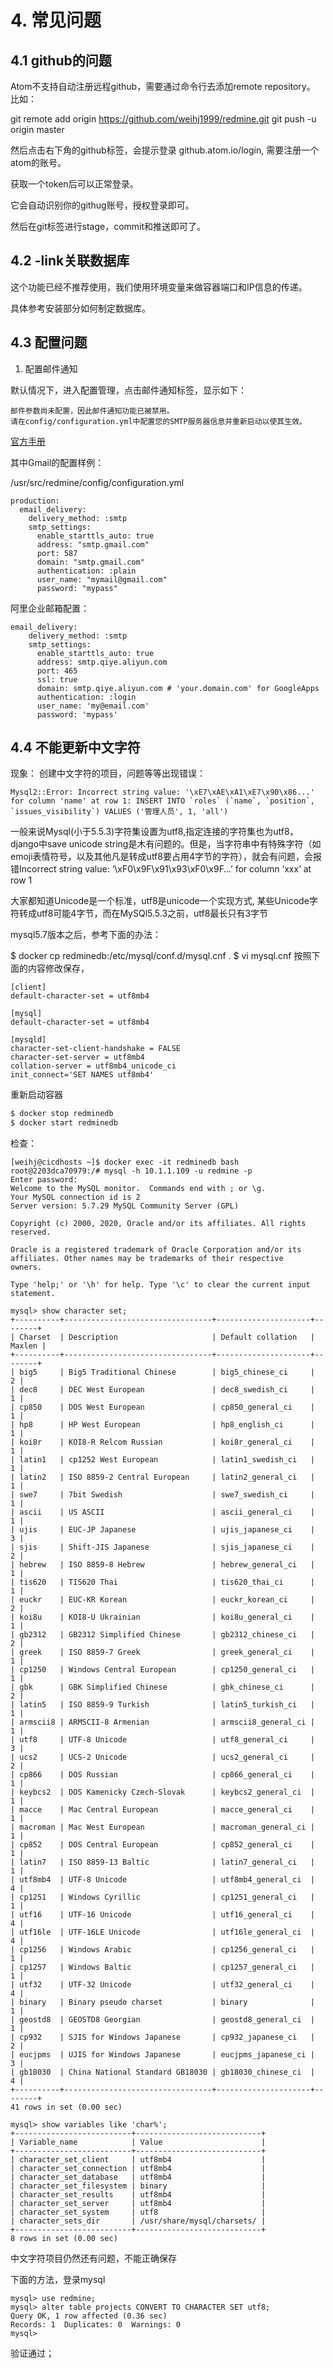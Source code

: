 # 4. 常见问题

## 4.1 github的问题

Atom不支持自动注册远程github，需要通过命令行去添加remote repository。 比如：

git remote add origin https://github.com/weihj1999/redmine.git
git push -u origin master

然后点击右下角的github标签，会提示登录 github.atom.io/login, 需要注册一个atom的账号。

获取一个token后可以正常登录。

它会自动识别你的githug账号，授权登录即可。

然后在git标签进行stage，commit和推送即可了。

## 4.2 -link关联数据库

这个功能已经不推荐使用，我们使用环境变量来做容器端口和IP信息的传递。

具体参考安装部分如何制定数据库。

## 4.3 配置问题

1. 配置邮件通知

默认情况下，进入配置管理，点击邮件通知标签，显示如下：

```
邮件参数尚未配置，因此邮件通知功能已被禁用。
请在config/configuration.yml中配置您的SMTP服务器信息并重新启动以使其生效。
```

[官方手册](https://www.redmine.org/projects/redmine/wiki/emailconfiguration)

其中Gmail的配置样例：

/usr/src/redmine/config/configuration.yml

```
production:
  email_delivery:
    delivery_method: :smtp
    smtp_settings:
      enable_starttls_auto: true
      address: "smtp.gmail.com"
      port: 587
      domain: "smtp.gmail.com"
      authentication: :plain
      user_name: "mymail@gmail.com"
      password: "mypass"
```

阿里企业邮箱配置：

```
email_delivery:
    delivery_method: :smtp
    smtp_settings:
      enable_starttls_auto: true
      address: smtp.qiye.aliyun.com
      port: 465
      ssl: true
      domain: smtp.qiye.aliyun.com # 'your.domain.com' for GoogleApps
      authentication: :login
      user_name: 'my@email.com'
      password: 'mypass'
```

## 4.4 不能更新中文字符

现象： 创建中文字符的项目，问题等等出现错误：
```
Mysql2::Error: Incorrect string value: '\xE7\xAE\xA1\xE7\x90\x86...' for column 'name' at row 1: INSERT INTO `roles` (`name`, `position`, `issues_visibility`) VALUES ('管理人员', 1, 'all')
```

一般来说Mysql(小于5.5.3)字符集设置为utf8,指定连接的字符集也为utf8，django中save unicode string是木有问题的。但是，当字符串中有特殊字符（如emoji表情符号，以及其他凡是转成utf8要占用4字节的字符），就会有问题，会报错Incorrect string value: ‘\xF0\x9F\x91\x93\xF0\x9F…’ for column ‘xxx’ at row 1

大家都知道Unicode是一个标准，utf8是unicode一个实现方式, 某些Unicode字符转成utf8可能4字节，而在MySQl5.5.3之前，utf8最长只有3字节


mysql5.7版本之后，参考下面的办法：

$ docker cp redminedb:/etc/mysql/conf.d/mysql.cnf .
$ vi mysql.cnf
按照下面的内容修改保存，
```
[client]                              
default-character-set = utf8mb4       

[mysql]                               
default-character-set = utf8mb4       

[mysqld]                              
character-set-client-handshake = FALSE
character-set-server = utf8mb4        
collation-server = utf8mb4_unicode_ci
init_connect='SET NAMES utf8mb4'      
```
重新启动容器
```bash
$ docker stop redminedb
$ docker start redminedb
```

检查：
```
[weihj@cicdhosts ~]$ docker exec -it redminedb bash
root@2203dca70979:/# mysql -h 10.1.1.109 -u redmine -p
Enter password:
Welcome to the MySQL monitor.  Commands end with ; or \g.
Your MySQL connection id is 2
Server version: 5.7.29 MySQL Community Server (GPL)

Copyright (c) 2000, 2020, Oracle and/or its affiliates. All rights reserved.

Oracle is a registered trademark of Oracle Corporation and/or its
affiliates. Other names may be trademarks of their respective
owners.

Type 'help;' or '\h' for help. Type '\c' to clear the current input statement.

mysql> show character set;
+----------+---------------------------------+---------------------+--------+
| Charset  | Description                     | Default collation   | Maxlen |
+----------+---------------------------------+---------------------+--------+
| big5     | Big5 Traditional Chinese        | big5_chinese_ci     |      2 |
| dec8     | DEC West European               | dec8_swedish_ci     |      1 |
| cp850    | DOS West European               | cp850_general_ci    |      1 |
| hp8      | HP West European                | hp8_english_ci      |      1 |
| koi8r    | KOI8-R Relcom Russian           | koi8r_general_ci    |      1 |
| latin1   | cp1252 West European            | latin1_swedish_ci   |      1 |
| latin2   | ISO 8859-2 Central European     | latin2_general_ci   |      1 |
| swe7     | 7bit Swedish                    | swe7_swedish_ci     |      1 |
| ascii    | US ASCII                        | ascii_general_ci    |      1 |
| ujis     | EUC-JP Japanese                 | ujis_japanese_ci    |      3 |
| sjis     | Shift-JIS Japanese              | sjis_japanese_ci    |      2 |
| hebrew   | ISO 8859-8 Hebrew               | hebrew_general_ci   |      1 |
| tis620   | TIS620 Thai                     | tis620_thai_ci      |      1 |
| euckr    | EUC-KR Korean                   | euckr_korean_ci     |      2 |
| koi8u    | KOI8-U Ukrainian                | koi8u_general_ci    |      1 |
| gb2312   | GB2312 Simplified Chinese       | gb2312_chinese_ci   |      2 |
| greek    | ISO 8859-7 Greek                | greek_general_ci    |      1 |
| cp1250   | Windows Central European        | cp1250_general_ci   |      1 |
| gbk      | GBK Simplified Chinese          | gbk_chinese_ci      |      2 |
| latin5   | ISO 8859-9 Turkish              | latin5_turkish_ci   |      1 |
| armscii8 | ARMSCII-8 Armenian              | armscii8_general_ci |      1 |
| utf8     | UTF-8 Unicode                   | utf8_general_ci     |      3 |
| ucs2     | UCS-2 Unicode                   | ucs2_general_ci     |      2 |
| cp866    | DOS Russian                     | cp866_general_ci    |      1 |
| keybcs2  | DOS Kamenicky Czech-Slovak      | keybcs2_general_ci  |      1 |
| macce    | Mac Central European            | macce_general_ci    |      1 |
| macroman | Mac West European               | macroman_general_ci |      1 |
| cp852    | DOS Central European            | cp852_general_ci    |      1 |
| latin7   | ISO 8859-13 Baltic              | latin7_general_ci   |      1 |
| utf8mb4  | UTF-8 Unicode                   | utf8mb4_general_ci  |      4 |
| cp1251   | Windows Cyrillic                | cp1251_general_ci   |      1 |
| utf16    | UTF-16 Unicode                  | utf16_general_ci    |      4 |
| utf16le  | UTF-16LE Unicode                | utf16le_general_ci  |      4 |
| cp1256   | Windows Arabic                  | cp1256_general_ci   |      1 |
| cp1257   | Windows Baltic                  | cp1257_general_ci   |      1 |
| utf32    | UTF-32 Unicode                  | utf32_general_ci    |      4 |
| binary   | Binary pseudo charset           | binary              |      1 |
| geostd8  | GEOSTD8 Georgian                | geostd8_general_ci  |      1 |
| cp932    | SJIS for Windows Japanese       | cp932_japanese_ci   |      2 |
| eucjpms  | UJIS for Windows Japanese       | eucjpms_japanese_ci |      3 |
| gb18030  | China National Standard GB18030 | gb18030_chinese_ci  |      4 |
+----------+---------------------------------+---------------------+--------+
41 rows in set (0.00 sec)

mysql> show variables like 'char%';
+--------------------------+----------------------------+
| Variable_name            | Value                      |
+--------------------------+----------------------------+
| character_set_client     | utf8mb4                    |
| character_set_connection | utf8mb4                    |
| character_set_database   | utf8mb4                    |
| character_set_filesystem | binary                     |
| character_set_results    | utf8mb4                    |
| character_set_server     | utf8mb4                    |
| character_set_system     | utf8                       |
| character_sets_dir       | /usr/share/mysql/charsets/ |
+--------------------------+----------------------------+
8 rows in set (0.00 sec)
```

中文字符项目仍然还有问题，不能正确保存

下面的方法，登录mysql
```
mysql> use redmine;
mysql> alter table projects CONVERT TO CHARACTER SET utf8;
Query OK, 1 row affected (0.36 sec)
Records: 1  Duplicates: 0  Warnings: 0
mysql>
```
验证通过；
